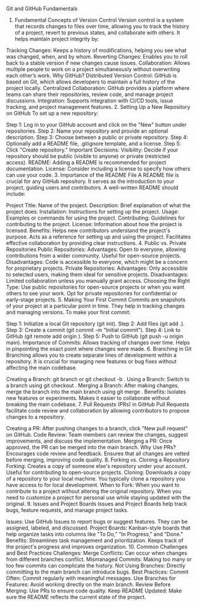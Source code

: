 Git and GitHub Fundamentals
1. Fundamental Concepts of Version Control
Version control is a system that records changes to files over time, allowing you to track the history of a project, revert to previous states, and collaborate with others. It helps maintain project integrity by:

Tracking Changes: Keeps a history of modifications, helping you see what was changed, when, and by whom.
Reverting Changes: Enables you to roll back to a stable version if new changes cause issues.
Collaboration: Allows multiple people to work on a project simultaneously without overwriting each other’s work.
Why GitHub?
Distributed Version Control: GitHub is based on Git, which allows developers to maintain a full history of the project locally.
Centralized Collaboration: GitHub provides a platform where teams can share their repositories, review code, and manage project discussions.
Integration: Supports integration with CI/CD tools, issue tracking, and project management features.
2. Setting Up a New Repository on GitHub
To set up a new repository:

Step 1: Log in to your GitHub account and click on the "New" button under repositories.
Step 2: Name your repository and provide an optional description.
Step 3: Choose between a public or private repository.
Step 4: Optionally add a README file, .gitignore template, and a license.
Step 5: Click "Create repository."
Important Decisions:
Visibility: Decide if your repository should be public (visible to anyone) or private (restricted access).
README: Adding a README is recommended for project documentation.
License: Consider including a license to specify how others can use your code.
3. Importance of the README File
A README file is crucial for any GitHub repository. It serves as the introduction to your project, guiding users and contributors. A well-written README should include:

Project Title: Name of the project.
Description: Brief explanation of what the project does.
Installation: Instructions for setting up the project.
Usage: Examples or commands for using the project.
Contributing: Guidelines for contributing to the project.
License: Information about how the project is licensed.
Benefits:
Helps new contributors understand the project's purpose.
Acts as a reference for setting up and using the project.
Facilitates effective collaboration by providing clear instructions.
4. Public vs. Private Repositories
Public Repositories:
Advantages: Open to everyone, allowing contributions from a wider community. Useful for open-source projects.
Disadvantages: Code is accessible to everyone, which might be a concern for proprietary projects.
Private Repositories:
Advantages: Only accessible to selected users, making them ideal for sensitive projects.
Disadvantages: Limited collaboration unless you manually grant access.
Choosing the Right Type:
Use public repositories for open-source projects or when you want others to see your work.
Opt for private repositories for confidential or early-stage projects.
5. Making Your First Commit
Commits are snapshots of your project at a particular point in time. They help in tracking changes and managing versions. To make your first commit:

Step 1: Initialize a local Git repository (git init).
Step 2: Add files (git add .).
Step 3: Create a commit (git commit -m "Initial commit").
Step 4: Link to GitHub (git remote add origin <repository-url>).
Step 5: Push to GitHub (git push -u origin main).
Importance of Commits:
Allows tracking of changes over time.
Helps in pinpointing the exact point where changes were made.
6. Branching in Git
Branching allows you to create separate lines of development within a repository. It is crucial for managing new features or bug fixes without affecting the main codebase.

Creating a Branch: git branch <branch-name> or git checkout -b <branch-name>.
Using a Branch: Switch to a branch using git checkout <branch-name>.
Merging a Branch: After making changes, merge the branch into the main branch using git merge <branch-name>.
Benefits:
Isolates new features or experiments.
Makes it easier to collaborate without breaking the main codebase.
7. Pull Requests (PRs) in GitHub
Pull Requests facilitate code review and collaboration by allowing contributors to propose changes to a repository.

Creating a PR: After pushing changes to a branch, click "New pull request" on GitHub.
Code Review: Team members can review the changes, suggest improvements, and discuss the implementation.
Merging a PR: Once approved, the PR can be merged into the main branch.
Why Use PRs?
Encourages code review and feedback.
Ensures that all changes are vetted before merging, improving code quality.
8. Forking vs. Cloning a Repository
Forking: Creates a copy of someone else's repository under your account. Useful for contributing to open-source projects.
Cloning: Downloads a copy of a repository to your local machine. You typically clone a repository you have access to for local development.
When to Fork:
When you want to contribute to a project without altering the original repository.
When you need to customize a project for personal use while staying updated with the original.
9. Issues and Project Boards
Issues and Project Boards help track bugs, feature requests, and manage project tasks.

Issues: Use GitHub Issues to report bugs or suggest features. They can be assigned, labeled, and discussed.
Project Boards: Kanban-style boards that help organize tasks into columns like "To Do," "In Progress," and "Done."
Benefits:
Streamlines task management and prioritization.
Keeps track of the project's progress and improves organization.
10. Common Challenges and Best Practices
Challenges:
Merge Conflicts: Can occur when changes from different branches conflict.
Mismanaged Commits: Making too many or too few commits can complicate the history.
Not Using Branches: Directly committing to the main branch can introduce bugs.
Best Practices:
Commit Often: Commit regularly with meaningful messages.
Use Branches for Features: Avoid working directly on the main branch.
Review Before Merging: Use PRs to ensure code quality.
Keep README Updated: Make sure the README reflects the current state of the project.
